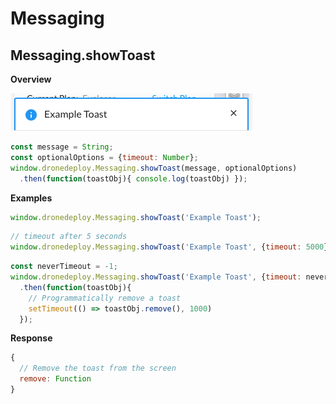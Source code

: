 # Messaging
## Messaging.showToast
**Overview**

![](example_toast.png)

```javascript
const message = String;
const optionalOptions = {timeout: Number};
window.dronedeploy.Messaging.showToast(message, optionalOptions)
  .then(function(toastObj){ console.log(toastObj) });
```

**Examples**
```javascript
window.dronedeploy.Messaging.showToast('Example Toast');
```

```javascript
// timeout after 5 seconds
window.dronedeploy.Messaging.showToast('Example Toast', {timeout: 5000});
```

```javascript
const neverTimeout = -1;
window.dronedeploy.Messaging.showToast('Example Toast', {timeout: neverTimeout})
  .then(function(toastObj){
    // Programmatically remove a toast
    setTimeout(() => toastObj.remove(), 1000)
  });
```

**Response**

```javascript
{
  // Remove the toast from the screen
  remove: Function
}
```